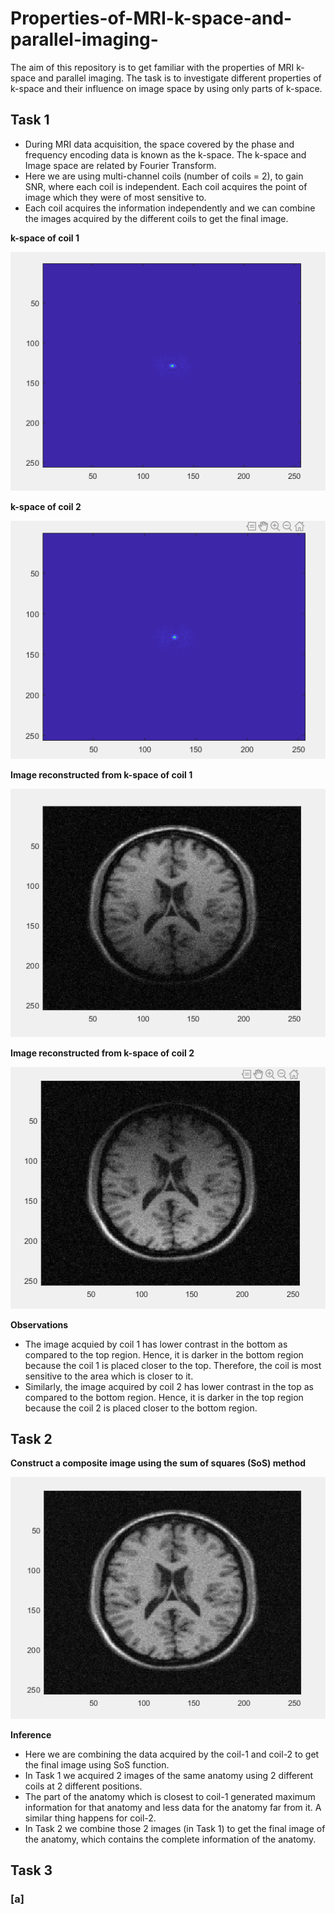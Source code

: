 # Properties-of-MRI-k-space-and-parallel-imaging-
The aim of this repository is to get familiar with the properties of MRI k-space and parallel imaging. The task is to investigate different properties of k-space and their influence on image space by using only parts of k-space.

## Task 1

* During MRI data acquisition, the space covered by the phase and frequency encoding data is known as the k-space. The k-space and Image space are related by Fourier Transform.
* Here we are using multi-channel coils (number of coils = 2), to gain SNR, where each coil is independent. Each coil acquires the point of image which they were of most sensitive to.
* Each coil acquires the information independently and we can combine the images acquired by the different coils to get the final image.

**k-space of coil 1**     

![](Image_Plots/Task_1/1_k_space_coil1.png) 

**k-space of coil 2**

![](Image_Plots/Task_1/2_k_space_coil2.png)

**Image reconstructed from k-space of coil 1**

![](Image_Plots/Task_1/Image_coil1.png) 

**Image reconstructed from k-space of coil 2**

![](Image_Plots/Task_1/Image_coil2.png)

**Observations**

* The image acquied by coil 1 has lower contrast in the bottom as compared to the top region. Hence, it is darker in the bottom region because the coil 1 is placed closer to the top. Therefore, the coil is most sensitive to the area which is closer to it.
* Similarly, the image acquired by coil 2 has lower contrast in the top as compared to the bottom region. Hence, it is darker in the top region because the coil 2 is placed closer to the bottom region.

## Task 2

**Construct a composite image using the sum of squares (SoS) method**

![](Image_Plots/Task_2/MRI.png)

**Inference**

* Here we are combining the data acquired by the coil-1 and coil-2 to get the final image using SoS function.
* In Task 1 we acquired 2 images of the same anatomy using 2 different coils at 2 different positions.
* The part of the anatomy which is closest to coil-1 generated maximum information for that anatomy and less data for the anatomy far from it. A similar thing happens for coil-2.
* In Task 2 we combine those 2 images (in Task 1) to get the final image of the anatomy, which contains the complete information of the anatomy.

## Task 3

### [a]
